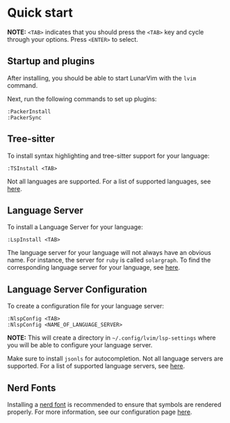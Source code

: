 # Quick start

**NOTE:** `<TAB>` indicates that you should press the `<TAB>` key and cycle through your options. Press `<ENTER>` to select. 

## Startup and plugins

After installing, you should be able to start LunarVim with the `lvim` command.

Next, run the following commands to set up plugins:

```vim
:PackerInstall
:PackerSync
```

## Tree-sitter

To install syntax highlighting and tree-sitter support for your language:

```vim
:TSInstall <TAB>
```

Not all languages are supported. For a list of supported languages, see [here](https://github.com/nvim-treesitter/nvim-treesitter#supported-languages).

## Language Server

To install a Language Server for your language:

```vim
:LspInstall <TAB>
```

The language server for your language will not always have an obvious name. For instance, the server for `ruby` is called `solargraph`. To find the corresponding language server for your language, see [here](https://github.com/kabouzeid/nvim-lspinstall).

## Language Server Configuration

To create a configuration file for your language server:

```vim
:NlspConfig <TAB>
:NlspConfig <NAME_OF_LANGUAGE_SERVER> 
```

**NOTE:** This will create a directory in `~/.config/lvim/lsp-settings` where you will be able to configure your language server.

Make sure to install `jsonls` for autocompletion.  Not all language servers are supported.  For a list of supported language servers, see [here](https://github.com/tamago324/nlsp-settings.nvim/blob/main/schemas/README.md).

## Nerd Fonts

Installing a [nerd font](https://www.nerdfonts.com/) is recommended to ensure that symbols are rendered properly. For more information, see our configuration page [here](./configuration/nerd-fonts.md#nerd-fonts). 

